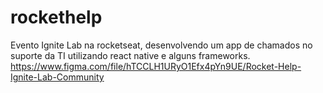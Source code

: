 # rockethelp
Evento Ignite Lab na rocketseat, desenvolvendo um app de chamados no suporte da TI utilizando react native e alguns frameworks.
https://www.figma.com/file/hTCCLH1URyO1Efx4pYn9UE/Rocket-Help-Ignite-Lab-Community
